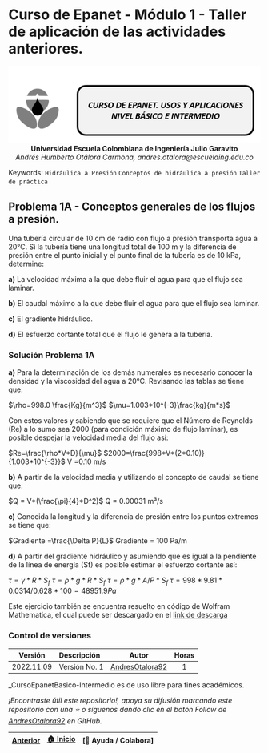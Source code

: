 # Curso de Epanet - Módulo 1 - Taller de aplicación de las actividades anteriores. 

<div align="center">
  <img src="../../.icons/IconoEpanetV3.png" width="600px">
</div>

<div align="center">
<b> Universidad Escuela Colombiana de Ingeniería Julio Garavito</b>
<br><i>Andrés Humberto Otálora Carmona, andres.otalora@escuelaing.edu.co </i>
</div>


Keywords: `Hidráulica a Presión` `Conceptos de hidráulica a presión` `Taller de práctica`

## Problema 1A - Conceptos generales de los flujos a presión.

Una tubería circular de 10 cm de radio con flujo a presión transporta agua a 20°C. Si la tubería tiene una longitud total de 100 m y la diferencia de presión entre el punto inicial y el punto final de la tubería es de 10 kPa, determine:

**a)** La velocidad máxima a la que debe fluir el agua para que el flujo sea laminar.

**b)** El caudal máximo a la que debe fluir el agua para que el flujo sea laminar.

**c)** El gradiente hidráulico.

**d)** El esfuerzo cortante total que el flujo le genera a la tubería.

### Solución Problema 1A

**a)** Para la determinación de los demás numerales es necesario conocer la densidad y la viscosidad del agua a 20°C. Revisando las tablas se tiene que:

$\rho=998.0 \frac{Kg}{m^3}$
$\mu=1.003*10^{-3}\frac{kg}{m*s}$

Con estos valores y sabiendo que se requiere que el Número de Reynolds (Re) a lo sumo sea 2000 (para condición máximo de flujo laminar), es posible despejar la velocidad media del flujo así:

$Re=\frac{\rho*V*D}{\mu}$
$2000=\frac{998*V*(2*0.10)}{1.003*10^{-3}}$
V =0.10 m/s

**b)** A partir de la velocidad media y utilizando el concepto de caudal se tiene que:

$Q = V*(\frac{\pi}{4}*D^2)$
Q = 0.00031 m³/s

**c)** Conocida la longitud y la diferencia de presión entre los puntos extremos se tiene que:

$Gradiente =\frac{\Delta P}{L}$
Gradiente = 100 Pa/m

**d)** A partir del gradiente hidráulico y asumiendo que es igual a la pendiente de la línea de energía (Sf) es posible estimar el esfuerzo cortante así:

$\tau=\gamma*R*S_f$
$\tau=\rho*g*R*S_f$
$\tau=\rho*g*A/P*S_f$
$\tau=998*9.81*0.0314/0.628*100=48951.9 Pa$

Este ejercicio también se encuentra resuelto en código de Wolfram Mathematica, el cual puede ser descargado en el [link de descarga]()

### Control de versiones

| Versión    | Descripción   | Autor                                      | Horas |
|------------|:--------------|--------------------------------------------|:-----:|
| 2022.11.09 | Versión No. 1 | [AndresOtalora92](https://github.com/AndresOtalora92)  |   1   |

_CursoEpanetBasico-Intermedio es de uso libre para fines académicos.

_¡Encontraste útil este repositorio!, apoya su difusión marcando este repositorio con una ⭐ o síguenos dando clic en el botón Follow de [AndresOtalora92](https://github.com/AndresOtalora92?tab=repositories) en GitHub._

| [Anterior](Conceptos_redes_abiertas%20y%20redes_cerradas.md) | [:house: Inicio](../../README.md) | [:beginner: Ayuda / Colabora] | 
|----------------------------|-----------------------------------|--------------------------------------------------------------------------------------------------|